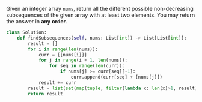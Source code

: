 Given an integer array `nums`, return all the different possible non-decreasing subsequences of the given array with at least two elements. You may return the answer in **any order**.

```Python
class Solution:
    def findSubsequences(self, nums: List[int]) -> List[List[int]]:
        result = []
        for i in range(len(nums)):
            curr = [[nums[i]]]
            for j in range(i + 1, len(nums)):
                for seq in range(len(curr)):
                    if nums[j] >= curr[seq][-1]:
                        curr.append(curr[seq] + [nums[j]])
            result += curr
        result = list(set(map(tuple, filter(lambda x: len(x)>1, result))))
        return result
```
